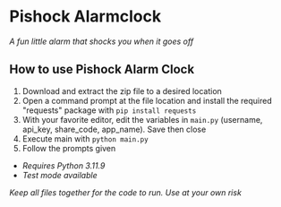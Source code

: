 # Pishock Alarmclock
_A fun little alarm that shocks you when it goes off_


## How to use Pishock Alarm Clock

1. Download and extract the zip file to a desired location
2. Open a command prompt at the file location and install the required "requests" package with `pip install requests`
3. With your favorite editor, edit the variables in `main.py` (username, api_key, share_code, app_name). Save then close
4. Execute main with `python main.py`
5. Follow the prompts given

* _Requires Python 3.11.9_
* _Test mode available_

_Keep all files together for the code to run. Use at your own risk_
